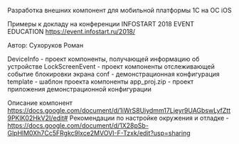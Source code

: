 ﻿Разработка внешних компонент для мобильной платформы 1С на ОС iOS

Примеры к докладу на конференции INFOSTART 2018 EVENT EDUCATION https://event.infostart.ru/2018/

Автор: Сухоруков Роман

DeviceInfo - проект компоненты, получающей информацию об устройстве
LockScreenEvent - проект компоненты отслеживающей событие блокировки экрана
conf - демонстрационная конфигурация
template - шаблон проекта компоненты
app_proj.zip - проект приложения демонстрационной конфигурации

Описание компонент https://docs.google.com/document/d/1iWrS8Uiydmm17Ljeyr9UAGbswLyfZtt9PKlK02HkV2I/edit#
Рекомендации по настройке окружения и отладке - https://docs.google.com/document/d/1X28pSb-GlpHlM0Xh7Cc5FRgkc9lxce2MVOVI-F-Tzxk/edit?usp=sharing